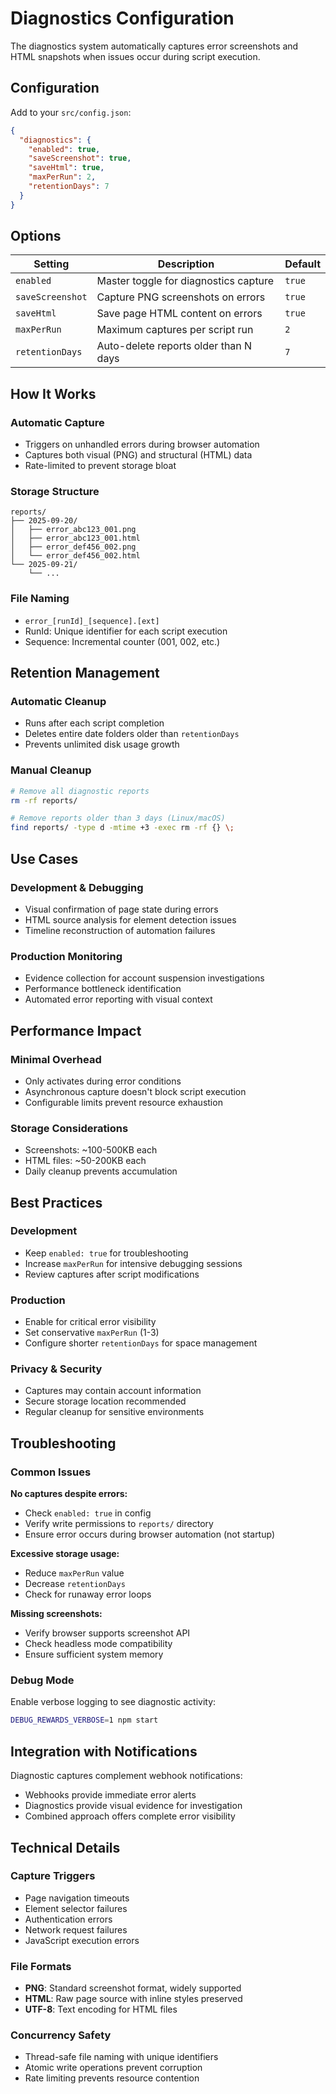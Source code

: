 # Diagnostics Configuration

The diagnostics system automatically captures error screenshots and HTML snapshots when issues occur during script execution.

## Configuration

Add to your `src/config.json`:

```json
{
  "diagnostics": {
    "enabled": true,
    "saveScreenshot": true,
    "saveHtml": true,
    "maxPerRun": 2,
    "retentionDays": 7
  }
}
```

## Options

| Setting | Description | Default |
|---------|-------------|---------|
| `enabled` | Master toggle for diagnostics capture | `true` |
| `saveScreenshot` | Capture PNG screenshots on errors | `true` |
| `saveHtml` | Save page HTML content on errors | `true` |
| `maxPerRun` | Maximum captures per script run | `2` |
| `retentionDays` | Auto-delete reports older than N days | `7` |

## How It Works

### Automatic Capture
- Triggers on unhandled errors during browser automation
- Captures both visual (PNG) and structural (HTML) data
- Rate-limited to prevent storage bloat

### Storage Structure
```
reports/
├── 2025-09-20/
│   ├── error_abc123_001.png
│   ├── error_abc123_001.html
│   ├── error_def456_002.png
│   └── error_def456_002.html
└── 2025-09-21/
    └── ...
```

### File Naming
- `error_[runId]_[sequence].[ext]`
- RunId: Unique identifier for each script execution
- Sequence: Incremental counter (001, 002, etc.)

## Retention Management

### Automatic Cleanup
- Runs after each script completion
- Deletes entire date folders older than `retentionDays`
- Prevents unlimited disk usage growth

### Manual Cleanup
```bash
# Remove all diagnostic reports
rm -rf reports/

# Remove reports older than 3 days (Linux/macOS)
find reports/ -type d -mtime +3 -exec rm -rf {} \;
```

## Use Cases

### Development & Debugging
- Visual confirmation of page state during errors
- HTML source analysis for element detection issues
- Timeline reconstruction of automation failures

### Production Monitoring
- Evidence collection for account suspension investigations
- Performance bottleneck identification
- Automated error reporting with visual context

## Performance Impact

### Minimal Overhead
- Only activates during error conditions
- Asynchronous capture doesn't block script execution
- Configurable limits prevent resource exhaustion

### Storage Considerations
- Screenshots: ~100-500KB each
- HTML files: ~50-200KB each
- Daily cleanup prevents accumulation

## Best Practices

### Development
- Keep `enabled: true` for troubleshooting
- Increase `maxPerRun` for intensive debugging sessions
- Review captures after script modifications

### Production
- Enable for critical error visibility
- Set conservative `maxPerRun` (1-3)
- Configure shorter `retentionDays` for space management

### Privacy & Security
- Captures may contain account information
- Secure storage location recommended
- Regular cleanup for sensitive environments

## Troubleshooting

### Common Issues

**No captures despite errors:**
- Check `enabled: true` in config
- Verify write permissions to `reports/` directory
- Ensure error occurs during browser automation (not startup)

**Excessive storage usage:**
- Reduce `maxPerRun` value
- Decrease `retentionDays`
- Check for runaway error loops

**Missing screenshots:**
- Verify browser supports screenshot API
- Check headless mode compatibility
- Ensure sufficient system memory

### Debug Mode
Enable verbose logging to see diagnostic activity:
```bash
DEBUG_REWARDS_VERBOSE=1 npm start
```

## Integration with Notifications

Diagnostic captures complement webhook notifications:
- Webhooks provide immediate error alerts
- Diagnostics provide visual evidence for investigation
- Combined approach offers complete error visibility

## Technical Details

### Capture Triggers
- Page navigation timeouts
- Element selector failures
- Authentication errors
- Network request failures
- JavaScript execution errors

### File Formats
- **PNG**: Standard screenshot format, widely supported
- **HTML**: Raw page source with inline styles preserved
- **UTF-8**: Text encoding for HTML files

### Concurrency Safety
- Thread-safe file naming with unique identifiers
- Atomic write operations prevent corruption
- Rate limiting prevents resource contention